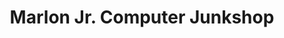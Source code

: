 ---
title: "Marlon Jr. Computer Junkshop"
url: /angeles/marlon-jr-computer-junkshop/
shop: computer
---